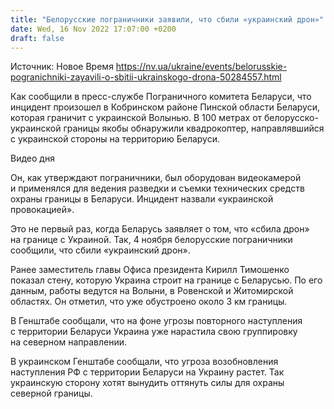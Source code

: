 ```yaml
---
title: "Белорусские пограничники заявили, что сбили «украинский дрон»"
date: Wed, 16 Nov 2022 17:07:00 +0200
draft: false
---
```

Источник: Новое Время https://nv.ua/ukraine/events/belorusskie-pogranichniki-zayavili-o-sbitii-ukrainskogo-drona-50284557.html


 Как сообщили в пресс-службе Пограничного комитета Беларуси, что инцидент произошел в Кобринском районе Пинской области Беларуси, которая граничит с украинской Волынью. В 100 метрах от белорусско-украинской границы якобы обнаружили квадрокоптер, направлявшийся с украинской стороны на территорию Беларуси.

 Видео дня   

Он, как утверждают пограничники, был оборудован видеокамерой и применялся для ведения разведки и съемки технических средств охраны границы в Беларуси. Инцидент назвали «украинской провокацией».

Это не первый раз, когда Беларусь заявляет о том, что «сбила дрон» на границе с Украиной. Так, 4 ноября белорусские пограничники сообщили, что сбили «украинский дрон».

Ранее заместитель главы Офиса президента Кирилл Тимошенко показал стену, которую Украина строит на границе с Беларусью. По его данным, работы ведутся на Волыни, в Ровенской и Житомирской областях. Он отметил, что уже обустроено около 3 км границы.

В Генштабе сообщали, что на фоне угрозы повторного наступления с территории Беларуси Украина уже нарастила свою группировку на северном направлении.

В украинском Генштабе сообщали, что угроза возобновления наступления РФ с территории Беларуси на Украину растет. Так украинскую сторону хотят вынудить оттянуть силы для охраны северной границы.
